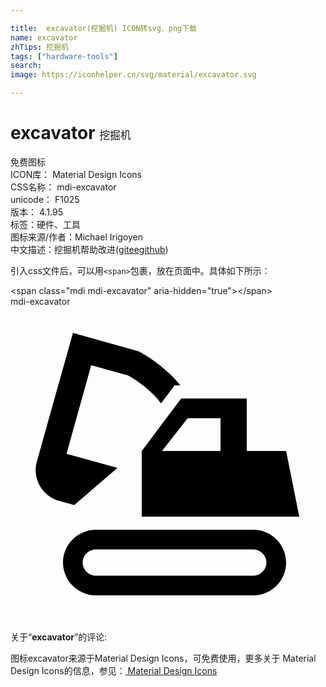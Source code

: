 ```yaml
---

title:  excavator(挖掘机) ICON转svg、png下载
name: excavator
zhTips: 挖掘机
tags: ["hardware-tools"]
search: 
image: https://iconhelper.cn/svg/material/excavator.svg

---
```


# excavator  <small style="font-size: 60%;font-weight: 100">挖掘机</small>


<div class="detail-page">
<p>
<span><span class="badge-success badge">免费图标</span> </span>
<br/>
<span>
ICON库：
<span class="badge-secondary badge">Material Design Icons</span> 
</span>
<br/>
<span>
CSS名称：
<span class="badge-secondary badge">mdi-excavator</span> 
</span>
<br/>
<span>
unicode：
<span class="badge-secondary badge">F1025</span> 
<copy-btn content='F1025' btn-title=""></copy-btn>
<copy-btn :content='String.fromCodePoint(parseInt("F1025", 16))' btn-title="复制U"></copy-btn>
</span>
<br/>
<span>
版本：
<span class="badge-secondary badge">4.1.95</span> 
</span><br/><span>标签：<span class="badge-light badge"><router-link to="/tags/hardware-tools.html">硬件、工具</router-link></span></span>
<br/>
<span>图标来源/作者：<span class="badge-light badge">Michael Irigoyen</span></span> 
<br/>
<span class="zh-detail">中文描述：<span class="badge-primary badge">挖掘机</span><span class="help-link"><span>帮助改进</span>(<a href="https://gitee.com/liuwave/icon-helper/edit/master/json/material/excavator.json" target="_blank" rel="noopener noreferrer">gitee</a><a href="https://github.com/liuwave/icon-helper/edit/master/json/material/excavator.json" target="_blank" rel="noopener noreferrer">github</a></span>)</span><br/>
</p>
</div>
<div class="alert alert-dark">
  <i class="mdi mdi-excavator mdi-48px"></i>
  <i class="mdi mdi-excavator mdi-36px"></i>
  <i class="mdi mdi-excavator mdi-24px"></i>
  <i class="mdi mdi-excavator mdi-18px"></i>
</div>
<div>
  <p>引入css文件后，可以用<code>&lt;span&gt;</code>包裹，放在页面中。具体如下所示：    
  </p>
  <div class="alert alert-primary" style="font-size: 14px">
    &lt;span class="mdi mdi-excavator" aria-hidden="true"&gt;&lt;/span&gt;
    <copy-btn content='<span class="mdi mdi-excavator" aria-hidden="true"></span>'></copy-btn>
  </div>
  <div class="alert alert-secondary">
    <i class="mdi mdi-excavator"
    style="font-size: 24px"
    aria-hidden="true"></i> mdi-excavator
    <copy-btn content="mdi-excavator" btn-title="复制图标名称"></copy-btn>
  </div>
</div>
<div id="svg" class="svg-wrap">
<svg xmlns="http://www.w3.org/2000/svg" viewBox="0 0 24 24"><path d="M18.5 18.5C19.04 18.5 19.5 18.96 19.5 19.5S19.04 20.5 18.5 20.5H6.5C5.96 20.5 5.5 20.04 5.5 19.5S5.96 18.5 6.5 18.5H18.5M18.5 17H6.5C5.13 17 4 18.13 4 19.5S5.13 22 6.5 22H18.5C19.88 22 21 20.88 21 19.5S19.88 17 18.5 17M21 11H18V7H13L10 11V16H22L21 11M11.54 11L13.5 8.5H16V11H11.54M9.76 3.41L4.76 2L2 11.83C1.66 13.11 2.41 14.44 3.7 14.8L4.86 15.12L8.15 12.29L4.27 11.21L6.15 4.46L8.94 5.24C9.5 5.53 10.71 6.34 11.47 7.37L12.5 6H12.94C11.68 4.41 9.85 3.46 9.76 3.41Z" /></svg>
</div>
<detail full-name='mdi-excavator'></detail>
<div class="icon-detail__container">
<p>关于“<b>excavator</b>”的评论:</p>
</div>
<Vssue title="关于“excavator”的评论" />    
<div><p>图标excavator来源于Material Design Icons，可免费使用，更多关于 Material Design Icons的信息，参见：<a target="_blank" href="https://iconhelper.cn/material.html"> Material Design Icons</a>
</p></div>

